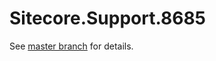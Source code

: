# Sitecore.Support.8685

See [master branch](https://github.com/sitecoresupport/Sitecore.Support.8685) for details.